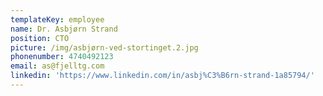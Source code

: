 ```yaml
---
templateKey: employee
name: Dr. Asbjørn Strand
position: CTO
picture: /img/asbjørn-ved-stortinget.2.jpg
phonenumber: 4740492123
email: as@fjelltg.com
linkedin: 'https://www.linkedin.com/in/asbj%C3%B6rn-strand-1a85794/'
---
```


